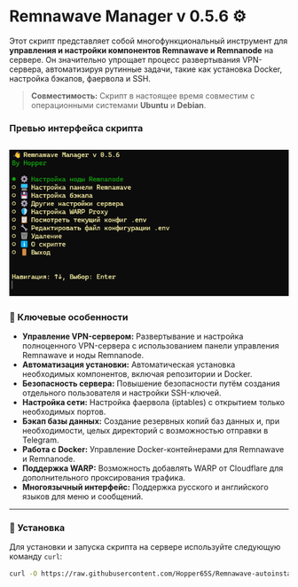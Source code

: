 # Remnawave Manager v 0.5.6 ⚙️

Этот скрипт представляет собой многофункциональный инструмент для **управления и настройки компонентов Remnawave и Remnanode** на сервере. Он значительно упрощает процесс развертывания VPN-сервера, автоматизируя рутинные задачи, такие как установка Docker, настройка бэкапов, фаервола и SSH.

> **Совместимость:** Скрипт в настоящее время совместим с операционными системами **Ubuntu** и **Debian**.
### **Превью интерфейса скрипта**

![Превью скрипта](https://raw.githubusercontent.com/Hopper65S/Remnawave-autoinstall-script/main/preview.png)
---

### **💾 Ключевые особенности**

* **Управление VPN-сервером:** Развертывание и настройка полноценного VPN-сервера с использованием панели управления Remnawave и ноды Remnanode.
* **Автоматизация установки:** Автоматическая установка необходимых компонентов, включая репозитории и Docker.
* **Безопасность сервера:** Повышение безопасности путём создания отдельного пользователя и настройки SSH-ключей.
* **Настройка сети:** Настройка фаервола (iptables) с открытием только необходимых портов.
* **Бэкап базы данных:** Создание резервных копий баз данных и, при необходимости, целых директорий с возможностью отправки в Telegram.
* **Работа с Docker:** Управление Docker-контейнерами для Remnawave и Remnanode.
* **Поддержка WARP:** Возможность добавлять WARP от Cloudflare для дополнительного проксирования трафика.
* **Многоязычный интерфейс:** Поддержка русского и английского языков для меню и сообщений.

---

### **🚀 Установка**

Для установки и запуска скрипта на сервере используйте следующую команду `curl`:

```bash
curl -O https://raw.githubusercontent.com/Hopper65S/Remnawave-autoinstall-script/main/setup_remnawave.sh && chmod +x setup_remnawave.sh
